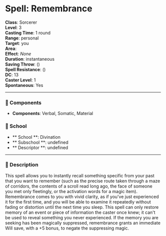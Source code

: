 
# Spell: Remembrance
**Class**: Sorcerer  
**Level**: 3  
**Casting Time**: 1 round  
**Range**: personal  
**Target**: you  
**Area**:   
**Effect**: _None_  
**Duration**: instantaneous  
**Saving Throw**:  ()  
**Spell Resistance**:  ()  
**DC**: 13  
**Caster Level**: 1  
**Spontaneous**: Yes

---

### 🔮 Components
- **Components**: Verbal, Somatic, Material

### 🏫 School
- ** School **: Divination
- ** Subschool **: undefined
- ** Descriptor **: undefined
---

### 📜 Description
This spell allows you to instantly recall something specific from your past that you want to remember (such as the precise route taken through a maze of corridors, the contents of a scroll read long ago, the face of someone you met only fleetingly, or the activation words for a magic item). Remembrance comes to you with vivid clarity, as if you've just experienced it for the first time, and you will be able to examine it repeatedly without fading or distortion until the next time you sleep. This spell can only restore memory of an event or piece of information the caster once knew; it can't be used to reveal something you never experienced. If the memory you are seeking has been magically suppressed, remembrance grants an immediate Will save, with a +5 bonus, to negate the suppressing magic.
